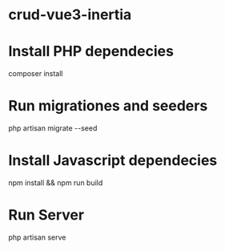 # crud-vue3-inertia

# Install PHP dependecies
composer install

# Run migrationes and seeders
php artisan migrate --seed

# Install Javascript dependecies
npm install && npm run build

# Run Server
php artisan serve


